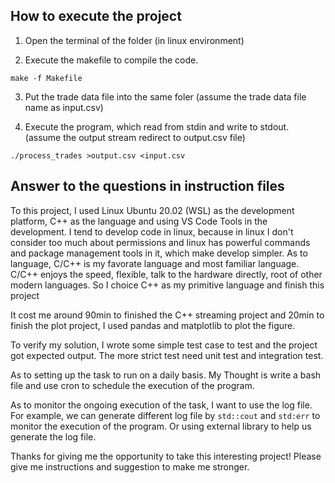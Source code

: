 ## How to execute the project
1. Open the terminal of the folder (in linux environment)

2. Execute the makefile to compile the code.
```
make -f Makefile
```

3. Put the trade data file into the same foler (assume the trade data file name as input.csv)

4. Execute the program, which read from stdin and write to stdout. (assume the output stream redirect to output.csv file)
```
./process_trades >output.csv <input.csv
```

## Answer to the questions in instruction files

To this project, I used Linux Ubuntu 20.02 (WSL) as the development platform, C++ as the language and using VS Code Tools in the development. I tend to develop code in linux, because in linux I don't consider too much about permissions and linux has powerful commands and package management tools in it, which make develop simpler. As to language, C/C++ is my favorate language and most familiar language. C/C++ enjoys the speed, flexible, talk to the hardware directly, root of other modern languages. So I choice C++ as my primitive language and finish this project

It cost me around 90min to finished the C++ streaming project and 20min to finish the plot project, I used pandas and matplotlib to plot the figure.

To verify my solution, I wrote some simple test case to test and the project got expected output. The more strict test need unit test and integration test.

As to setting up the task to run on a daily basis. My Thought is write a bash file and use cron to schedule the execution of the program.

As to monitor the ongoing execution of the task, I want to use the log file. For example, we can generate different log file by ```std::cout``` and ```std:err``` to monitor the execution of the program. Or using external library to help us generate the log file.


Thanks for giving me the opportunity to take this interesting project! 
Please give me instructions and suggestion to make me stronger.